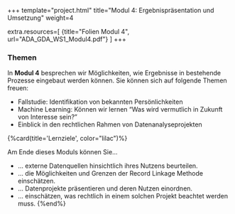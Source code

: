 +++
template="project.html"
title="Modul 4: Ergebnispräsentation und Umsetzung"
weight=4

extra.resources=[
    {title="Folien Modul 4", url="ADA_GDA_WS1_Modul4.pdf"}
]
+++

### Themen
In **Modul 4** besprechen wir Möglichkeiten, wie Ergebnisse in bestehende Prozesse eingebaut werden können. 
Sie können sich auf folgende Themen freuen:

* Fallstudie: Identifikation von bekannten Persönlichkeiten
* Machine Learning: Können wir lernen “Was wird vermutlich in Zukunft von Interesse sein?”
* Einblick in den rechtlichen Rahmen von Datenanalyseprojekten


{%card(title='Lernziele', color="lilac")%}

Am Ende dieses Moduls können Sie...
* ... externe Datenquellen hinsichtlich ihres Nutzens beurteilen.
* ... die Möglichkeiten und Grenzen der Record Linkage Methode einschätzen.
* ... Datenprojekte präsentieren und deren Nutzen einordnen.
* ... einschätzen, was rechtlich in einem solchen Projekt beachtet werden muss.
{%end%}

